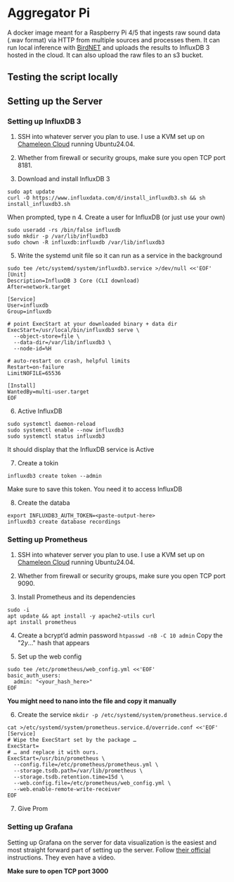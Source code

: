 
# Aggregator Pi

A docker image meant for a Raspberry Pi 4/5 that ingests raw sound data (.wav format) via HTTP from multiple sources and processes them. It can run local inference with [BirdNET](https://birdnet-team.github.io/BirdNET-Analyzer/) and uploads the results to InfluxDB 3 hosted in the cloud. It can also upload the raw files to an s3 bucket.
## Testing the script locally
## Setting up the Server

### Setting up InfluxDB 3
1. SSH into whatever server you plan to use. I use a KVM set up on [Chameleon Cloud](https://www.chameleoncloud.org/) running Ubuntu24.04.

2. Whether from firewall or security groups, make sure you open TCP port 8181.

3. Download and install InfluxDB 3
```
sudo apt update
curl -O https://www.influxdata.com/d/install_influxdb3.sh && sh install_influxdb3.sh
```
When prompted, type n
4. Create a user for InfluxDB (or just use your own)
```
sudo useradd -rs /bin/false influxdb
sudo mkdir -p /var/lib/influxdb3
sudo chown -R influxdb:influxdb /var/lib/influxdb3
```

5. Write the systemd unit file so it can run as a service in the background
```
sudo tee /etc/systemd/system/influxdb3.service >/dev/null <<'EOF'
[Unit]
Description=InfluxDB 3 Core (CLI download)
After=network.target

[Service]
User=influxdb
Group=influxdb

# point ExecStart at your downloaded binary + data dir
ExecStart=/usr/local/bin/influxdb3 serve \
  --object-store=file \
  --data-dir=/var/lib/influxdb3 \
  --node-id=%H

# auto-restart on crash, helpful limits
Restart=on-failure
LimitNOFILE=65536

[Install]
WantedBy=multi-user.target
EOF
```

6. Active InfluxDB
```
sudo systemctl daemon-reload
sudo systemctl enable --now influxdb3
sudo systemctl status influxdb3
```
It should display that the InfluxDB service is Active

7. Create a tokin
```
influxdb3 create token --admin
```
Make sure to save this token. You need it to access InfluxDB

8. Create the databa
```
export INFLUXDB3_AUTH_TOKEN=<paste-output-here>
influxdb3 create database recordings
```

### Setting up Prometheus
1. SSH into whatever server you plan to use. I use a KVM set up on [Chameleon Cloud](https://www.chameleoncloud.org/) running Ubuntu24.04.

2. Whether from firewall or security groups, make sure you open TCP port 9090.

3. Install Prometheus and its dependencies
```
sudo -i
apt update && apt install -y apache2-utils curl
apt install prometheus

```

4. Create a bcrypt’d admin password
`htpasswd -nB -C 10 admin`
Copy the "$2y$..." hash that appears

5. Set up the web config
```
sudo tee /etc/prometheus/web_config.yml <<'EOF'
basic_auth_users:
  admin: "<your_hash_here>"
EOF
```
**You might need to nano into the file and copy it manually**

6. Create the service
`mkdir -p /etc/systemd/system/prometheus.service.d`
```
cat >/etc/systemd/system/prometheus.service.d/override.conf <<'EOF'
[Service]
# Wipe the ExecStart set by the package …
ExecStart=
# … and replace it with ours.
ExecStart=/usr/bin/prometheus \
  --config.file=/etc/prometheus/prometheus.yml \
  --storage.tsdb.path=/var/lib/prometheus \
  --storage.tsdb.retention.time=15d \
  --web.config.file=/etc/prometheus/web_config.yml \
  --web.enable-remote-write-receiver
EOF
```

7. Give Prom




### Setting up Grafana
Setting up Grafana on the server for data visualization is the easiest and most straight forward part of setting up the server. Follow [their official](https://grafana.com/docs/grafana/latest/setup-grafana/installation/debian/) instructions. They even have a video.

**Make sure to open TCP port 3000**
